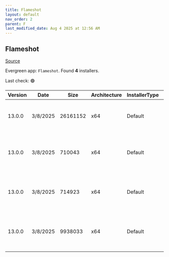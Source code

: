 ```yaml
---
title: Flameshot
layout: default
nav_order: 2
parent: F
last_modified_date: Aug 4 2025 at 12:56 AM
---
```


## Flameshot

[Source](https://flameshot.org/)

Evergreen app: `Flameshot`. Found **4** installers.

Last check: 🟢

| Version | Date     | Size     | Architecture | InstallerType | Type | URI                                                                                                                                                                                                                                                          |
| ------- | -------- | -------- | ------------ | ------------- | ---- | ------------------------------------------------------------------------------------------------------------------------------------------------------------------------------------------------------------------------------------------------------------ |
| 13.0.0  | 3/8/2025 | 26161152 | x64          | Default       | msi  | [https://github.com/flameshot-org/flameshot/releases/download/v13.0.0/Flameshot-13.0.0-win64.msi](https://github.com/flameshot-org/flameshot/releases/download/v13.0.0/Flameshot-13.0.0-win64.msi)                                                           |
| 13.0.0  | 3/8/2025 | 710043   | x64          | Default       | zip  | [https://github.com/flameshot-org/flameshot/releases/download/v13.0.0/flameshot-%2Bgit0.a29fada-artifact-fedora-41-x86_64.zip](https://github.com/flameshot-org/flameshot/releases/download/v13.0.0/flameshot-%2Bgit0.a29fada-artifact-fedora-41-x86_64.zip) |
| 13.0.0  | 3/8/2025 | 714923   | x64          | Default       | zip  | [https://github.com/flameshot-org/flameshot/releases/download/v13.0.0/flameshot-%2Bgit0.a29fada-artifact-fedora-42-x86_64.zip](https://github.com/flameshot-org/flameshot/releases/download/v13.0.0/flameshot-%2Bgit0.a29fada-artifact-fedora-42-x86_64.zip) |
| 13.0.0  | 3/8/2025 | 9938033  | x64          | Default       | zip  | [https://github.com/flameshot-org/flameshot/releases/download/v13.0.0/flameshot-%2Bgit0.a29fada-artifact-flatpak-x86_64.zip](https://github.com/flameshot-org/flameshot/releases/download/v13.0.0/flameshot-%2Bgit0.a29fada-artifact-flatpak-x86_64.zip)     |
